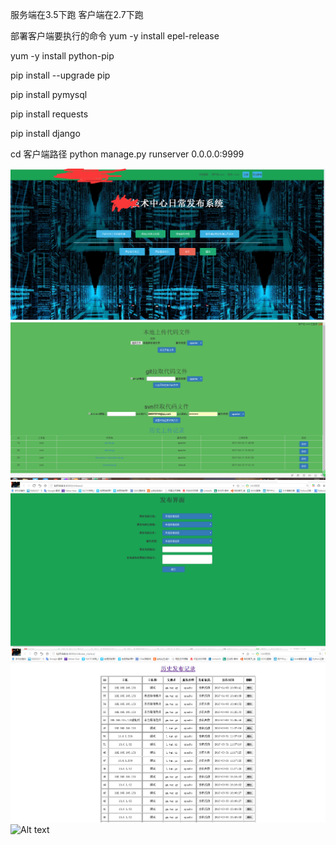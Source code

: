 服务端在3.5下跑
客户端在2.7下跑

部署客户端要执行的命令
yum -y install epel-release

yum -y install python-pip

pip install --upgrade pip

pip install pymysql

pip install requests

pip install django

cd 客户端路径
python manage.py runserver 0.0.0.0:9999

![Alt text](1.png)
![Alt text](2.png)
![Alt text](3.png)
![Alt text](4.png)
![Alt text](http://s1.51cto.com/images/20180504/1525403548451542.png)
